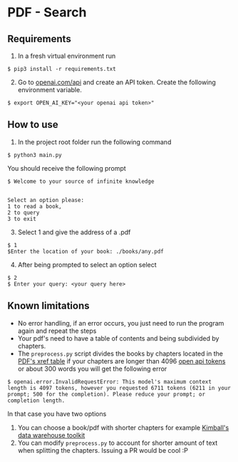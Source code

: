 # PDF - Search

## Requirements

1. In a fresh virtual environment run

```
$ pip3 install -r requirements.txt

```

2. Go to [openai.com/api](https://openai.com/api/) and create an API token. Create the following environment variable. 

```
$ export OPEN_AI_KEY="<your openai api token>"
```

## How to use

1. In the project root folder run the following command

```
$ python3 main.py
```
You should receive the following prompt

```
$ Welcome to your source of infinite knowledge


Select an option please:
1 to read a book,
2 to query
3 to exit
```
3. Select 1 and give the address of a .pdf

```
$ 1
$Enter the location of your book: ./books/any.pdf
```

4. After being prompted to select an option select

```
$ 2
$ Enter your query: <your query here>
```

## Known limitations

- No error handling, if an error occurs, you just need to run the program again and repeat the steps
- Your pdf's need to have a table of contents and being subdivided by chapters.
- The `preprocess.py` script divides the books by chapters located in the [PDF's xref table](https://pypdf2.readthedocs.io/en/latest/dev/pdf-format.html) if your chapters are longer than 4096 [open api tokens](https://help.openai.com/en/articles/4936856-what-are-tokens-and-how-to-count-them) or about 300 words you will get the following error

```
$ openai.error.InvalidRequestError: This model's maximum context length is 4097 tokens, however you requested 6711 tokens (6211 in your prompt; 500 for the completion). Please reduce your prompt; or completion length.

```

In that case you have two options
1. You can choose a book/pdf with shorter chapters for example [Kimball's data warehouse toolkit](https://www.amazon.com/Data-Warehouse-Toolkit-Definitive-Dimensional/dp/1118530802)
2. You can modify `preprocess.py` to account for shorter amount of text when splitting the chapters. Issuing a PR would be cool :P



